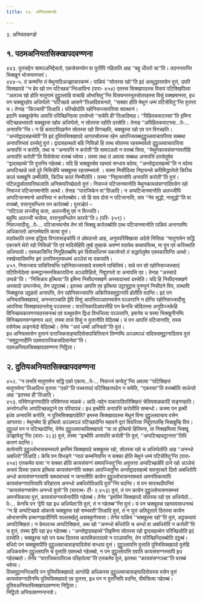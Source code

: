 ```yaml
---
title: ०३. अनियतकण्डो

---
```

३. अनियतकण्डो  


## १. पठमअनियतसिक्खापदवण्णना

४४३. पुत्तसद्देन सामञ्ञनिद्देसतो, एकसेसनयेन वा पुत्तीपि गहिताति आह ‘‘बहू धीतरो चा’’ति। तदनन्तरन्ति भिक्खूनं भोजनानन्तरं।  
४४४-५. तं कम्मन्ति तं मेथुनादिअज्झाचारकम्मं। पाळियं ‘‘सोतस्स रहो’’ति इदं अत्थुद्धारवसेन वुत्तं, उपरि सिक्खापदे ‘‘न हेव खो पन पटिच्छन्न’’न्तिआदिना (पारा॰ ४५४) एतस्स सिक्खापदस्स विसयं पटिक्खिपित्वा ‘‘अलञ्च खो होति मातुगामं दुट्ठुल्लाहि वाचाहि ओभासितु’’न्ति विसयन्तरभूतसोतरहस्स विसुं वक्खमानत्ता, इध पन चक्खुरहोव अधिप्पेतो ‘‘पटिच्छन्ने आसने’’तिआदिवचनतो, ‘‘सक्का होति मेथुनं धम्मं पटिसेवितु’’न्ति वुत्तत्ता च। तेनाह ‘‘किञ्चापी’’तिआदि। परिच्छेदोति रहोनिसज्जापत्तिया ववत्थानं।  
इदानि चक्खुरहेनेव आपत्तिं परिच्छिन्दित्वा दस्सेन्तो ‘‘सचेपि ही’’तिआदिमाह। ‘‘पिहितकवाटस्सा’’ति इमिना पटिच्छन्नभावतो चक्खुस्स रहोव अधिप्पेतो, न सोतस्स रहोति दस्सेति। तेनाह ‘‘अपिहितकवाटस्स…पे॰… अनापत्ति’’न्ति। न हि कवाटपिदहनेन सोतस्स रहो विगच्छति, चक्खुस्स रहो एव पन विगच्छति। ‘‘अन्तोद्वादसहत्थेपी’’ति इदं दुतियसिक्खापदे आगतसोतस्स रहेन आपज्जितब्बदुट्ठुल्लवाचापत्तिया सब्बथा अनापत्तिभावं दस्सेतुं वुत्तं। द्वादसहत्थतो बहि निसिन्नो हि तत्थ सोतस्स रहसब्भावतो दुट्ठुल्लवाचापत्तिया अनापत्तिं न करोति, तथा च ‘‘अनापत्तिं न करोती’’ति सामञ्ञतो न वत्तब्बं सिया, ‘‘मेथुनकायसंसग्गापत्तीहि अनापत्तिं करोती’’ति विसेसेत्वा वत्तब्बं भवेय्य। तस्मा तथा तं अवत्वा सब्बथा अनापत्तिं दस्सेतुमेव ‘‘द्वादसहत्थे’’ति वुत्तन्ति गहेतब्बं। यदि हि चक्खुस्सेव रहभावं सन्धाय वदेय्य, ‘‘अन्तोद्वादसहत्थे’’ति न वदेय्य अप्पटिच्छन्ने ततो दूरे निसिन्नेपि चक्खुस्स रहासम्भवतो । यस्मा निसीदित्वा निद्दायन्तो कपिमिद्धपरेतो किञ्चि कालं चक्खूनि उम्मीलेति, किञ्चि कालं निम्मीलेति। तस्मा ‘‘निद्दायन्तोपि अनापत्तिं करोती’’ति वुत्तं।  
पटिलद्धसोतापत्तिफलाति अन्तिमपरिच्छेदतो वुत्तं। निसज्जं पटिजानमानोति मेथुनकायसंसग्गादिवसेन रहो निसज्जं पटिजानमानोति अत्थो। तेनाह ‘‘पाराजिकेन वा’’तिआदि। न अप्पटिजानमानोति अलज्जीपि अप्पटिजानमानो आपत्तिया न कारेतब्बोव। सो हि याव दोसं न पटिजानाति, ताव ‘‘नेव सुद्धो, नासुद्धो’’ति वा वत्तब्बो, वत्तानुसन्धिना पन कारेतब्बो। वुत्तञ्हेतं –  
‘‘पटिञ्ञा लज्जीसु कता, अलज्जीसु एवं न विज्जति।  
बहुम्पि अलज्जी भासेय्य, वत्तानुसन्धितेन कारये’’ति॥ (परि॰ ३५९)।  
निसज्जादीसु…पे॰… पटिजानमानोव तेन सो भिक्खु कारेतब्बोति एत्थ पटिजानमानोति पाळियं अनागतम्पि अधिकारतो आगतमेवाति कत्वा वुत्तं।  
वदापेथाति तस्स इद्धिया विगतासङ्कोपि तं ओवदन्तो आह, अनुपपरिक्खित्वा अदेसे निसिन्ना ‘‘मातुगामेन सद्धिं एकासने थेरो रहो निसिन्नो’’ति एवं मादिसेहिपि तुम्हे तुम्हाकं अवण्णं वदापेथ कथापयित्थ, मा पुन एवं करित्थाति अधिप्पायो। एवमकासिन्ति निगूहितब्बम्पि इमं विसेसाधिगमं पकासेन्तो तं सद्धापेतुमेव एवमकासिन्ति अत्थो। रक्खेय्यासिमन्ति इमं उत्तरिमनुस्सधम्मं अञ्ञेसं मा पकासयि।  
४५१. निसज्जाय पाचित्तियन्ति रहोनिसज्जस्सादे वत्तमाने पाचित्तियं। सचे पन सो रहोनिसज्जस्सादं पटिविनोदेत्वा कम्मट्ठानमनसिकारादिना अञ्ञविहितो, निद्दूपगतो वा अनापत्ति एव। तेनाह ‘‘अस्सादे उप्पन्ने’’ति। ‘‘निसिन्नाय इत्थिया’’ति इमिना निसीदनक्खणे अस्सादाभावं दस्सेति। यदि हि निसीदनक्खणे अस्सादो उप्पज्जेय्य, तेन उट्ठातब्बं। इतरथा आपत्ति एव इत्थिया उट्ठायुट्ठाय पुनप्पुनं निसीदने विय, तत्थापि भिक्खुस्स उट्ठहतो अनापत्ति, तेन रहोनिसज्जापत्ति अकिरियसमुट्ठानापि होतीति वदन्ति। इदं पन अनियतसिक्खापदं, अनन्तरञ्चाति द्वेपि विसुं आपत्तिपञ्ञापनवसेन पञ्ञत्तानि न होन्ति रहोनिसज्जादीसु आपत्तिया सिक्खापदन्तरेसु पञ्ञत्तत्ता। पाराजिकादिआपत्तीहि पन केनचि चोदितस्स अनुविज्जकेहि विनिच्छयकारणनयदस्सनत्थं एवं वत्थुवसेन द्विधा विभजित्वा पञ्ञत्तानि, इमानेव च यस्मा भिक्खुनीनम्पि विनिच्छयनयग्गहणाय अलं, तस्मा तासं विसुं न वुत्तानीति वेदितब्बं। यं पन आपत्तिं पटिजानाति, तस्स वसेनेत्थ अङ्गभेदो वेदितब्बो। तेनेव ‘‘अयं धम्मो अनियतो’’ति वुत्तं।  
इध अनियतवसेन वुत्तानं पाराजिकसङ्घादिसेसपाचित्तियानं तिण्णम्पि अञ्ञमञ्ञं सदिससमुट्ठानादिताय वुत्तं ‘‘समुट्ठानादीनि पठमपाराजिकसदिसानेवा’’ति।  
पठमअनियतसिक्खापदवण्णना निट्ठिता।  


## २. दुतियअनियतसिक्खापदवण्णना

४५२. ‘‘न लभति मातुगामेन सद्धिं एको एकाय…पे॰… निसज्जं कप्पेतु’’न्ति अवत्वा ‘‘पटिक्खित्तं मातुगामेना’’तिआदिना वुत्तत्ता ‘‘एको’’ति पच्चत्तपदं पटिक्खित्तपदेन न समेति, ‘‘एकस्सा’’ति वत्तब्बोति साधेन्तो आह ‘‘इतरथा ही’’तिआदि।  
४५३. परिवेणङ्गणादीति परिवेणस्स माळकं। आदि-सद्देन पाकारादिपरिक्खित्तं चेतियमाळकादिं सङ्गण्हाति। अन्तोगधन्ति अप्पटिच्छन्नट्ठाने एव परियापन्नं। इध इत्थीपि अनापत्तिं करोतीति सम्बन्धो। कस्मा पन इत्थी इधेव अनापत्तिं करोति, न पुरिमसिक्खापदेति? इमस्स सिक्खापदस्स मेथुनं विना दुट्ठुल्लवाचाय वसेन आगतत्ता। मेथुनमेव हि इत्थियो अञ्ञमञ्ञं पटिच्छादेन्ति महावने द्वारं विवरित्वा निद्दूपगतम्हि भिक्खुम्हि विय। दुट्ठुल्लं पन न पटिच्छादेन्ति, तेनेव दुट्ठुल्लवाचासिक्खापदे ‘‘या ता इत्थियो हिरिमना, ता निक्खमित्वा भिक्खू उज्झापेसु’’न्ति (पारा॰ २८३) वुत्तं, तस्मा ‘‘इत्थीपि अनापत्तिं करोती’’ति वुत्तं, ‘‘अप्पटिच्छन्नट्ठानत्ता’’तिपि कारणं वदन्ति।  
कायेनापि दुट्ठुल्लोभाससम्भवतो इमस्मिं सिक्खापदे चक्खुस्स रहो, सोतस्स रहो च अधिप्पेतोति आह ‘‘अनन्धो अबधिरो’’तिआदि। केचि पन विभङ्गे ‘‘नालं कम्मनियन्ति न सक्का होति मेथुनं धम्मं पटिसेवितु’न्ति (पारा॰ ४५४) एत्तकमेव वत्वा ‘न सक्का होति कायसंसग्गं समापज्जितु’न्ति अवुत्तत्ता अप्पटिच्छन्नेपि ठाने रहो अञ्ञेसं अभावं दिस्वा एकाय इत्थिया कायसंसग्गोपि सक्का आपज्जितुन्ति अन्तोद्वादसहत्थे सवनूपचारे ठितो अबधिरोपि अन्धो कायसंसग्गस्सापि सब्भावाभावं न जानातीति कायेन दुट्ठुल्लोभासनसब्भावं अमनसिकत्वापि कायसंसग्गापत्तियापि परिहाराय अनन्धो अबधिरोतिआदि वुत्त’’न्ति वदन्ति। यं पन सारत्थदीपनियं ‘‘कायसंसग्गवसेन अनन्धो वुत्तो’’ति (सारत्थ॰ टी॰ २.४५३) वुत्तं, तं पन कायेन दुट्ठुल्लोभासनसम्भवं अमनसिकत्वा वुत्तं, कायसंसग्गवसेनापीति गहेतब्बं। तेनेव ‘‘इमस्मिं सिक्खापदे सोतस्स रहो एव अधिप्पेतो…पे॰… केनचि पन ‘द्वेपि रहा इध अधिप्पेता’ति वुत्तं, तं न गहेतब्ब’’न्ति वुत्तं। यं पन चक्खुस्स रहाभावसाधनत्थं ‘‘न हि अप्पटिच्छन्ने ओकासे चक्खुस्स रहो सम्भवती’’तिआदि वुत्तं, तं न युत्तं अतिदूरतरे ठितस्स कायेन ओभासनम्पि हत्थग्गाहादीनिपि सल्लक्खेतुं असक्कुणेय्यत्ता। तेनेव पाळियं ‘‘चक्खुस्स रहो’’ति वुत्तं, अट्ठकथायं अप्पटिक्खित्तं। न केवलञ्च अप्पटिक्खित्तं, अथ खो ‘‘अनन्धो बधिरोति च अन्धो वा अबधिरोपि न करोती’’ति च वुत्तं, तस्मा द्वेपि रहा इध गहेतब्बा। ‘‘अन्तोद्वादसहत्थे’’तिइमिना सोतस्स रहो द्वादसहत्थेन परिच्छिन्नोति इदं दस्सेति। चक्खुस्स रहो पन यत्थ ठितस्स कायविकारादयो न पञ्ञायन्ति, तेन परिच्छिन्दितब्बोति दट्ठब्बं। बधिरो पन चक्खुमापीति दुट्ठुल्लवाचासङ्घादिसेसं सन्धाय वुत्तं। दुट्ठुल्लापत्ति वुत्ताति पुरिमसिक्खापदे वुत्तेहि अधिकवसेन दुट्ठुल्लापत्ति च वुत्ताति एवमत्थो गहेतब्बो, न पन दुट्ठुल्लापत्ति एवाति कायसंसग्गस्सापि इध गहेतब्बतो। तेनेव ‘‘पाराजिकापत्तिञ्च परिहापेत्वा’’ति एत्तकमेव वुत्तं, इतरथा ‘‘कायसंसग्गञ्चा’’ति वत्तब्बं भवेय्य।  
तिसमुट्ठानन्तिआदि पन पुरिमसिक्खापदे आगतेहि अधिकस्स दुट्ठुल्लवाचासङ्घादिसेसस्स वसेन वुत्तं कायसंसग्गादीनम्पि पुरिमसिक्खापदे एव वुत्तत्ता, इध पन न वुत्तन्तिपि वदन्ति, वीमंसित्वा गहेतब्बं।  
दुतियअनियतसिक्खापदवण्णना निट्ठिता।  
निट्ठितो अनियतवण्णनानयो।  